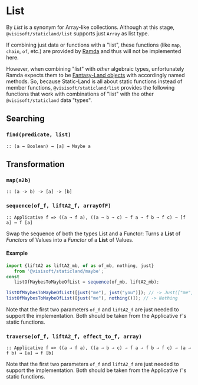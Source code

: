 List 
====
By *List* is a synonym for Array-like collections. Although at this stage, `@visisoft/staticland/list` supports just `Array` as list type.

If combining just data or functions with a "list", these functions (like `map`, `chain`, `of`, etc.) are provided by [Ramda](https://ramdajs.com) and thus will not be implemented here.

However, when combining "list" with *other* algebraic types, unfortunately Ramda expects them to be [Fantasy-Land objects](https://github.com/fantasyland/fantasy-land) with accordingly named methods. So, because Static-Land is all about static functions instead of member functions, `@visisoft/staticland/list` provides the following functions that work with combinations of "list" with the other `@visisoft/staticland` data "types".

Searching
-------
### `find(predicate, list)`
`:: (a → Boolean) → [a] → Maybe a`

Transformation
-------------
### `map(a2b)`
`:: (a -> b) -> [a] -> [b]`

### `sequence(of_f, liftA2_f, arrayOfF)`
`:: Applicative f => ((a → f a), ((a → b → c) → f a → f b → f c) → [f a] → f [a]`

Swap the sequence of both the types List and a Functor: Turns a **List** of *Functors* of Values into a *Functor* of a **List** of Values.
#### Example
```javascript
import {liftA2 as liftA2_mb, of as of_mb, nothing, just} 
   from '@visisoft/staticland/maybe';
const 
   listOfMaybesToMaybeOfList = sequence(of_mb, liftA2_mb);

listOfMaybesToMaybeOfList([just("me"), just("you")]); // -> Just(["me", "you"])
listOfMaybesToMaybeOfList([just("me"), nothing()]); // -> Nothing
```

Note that the first two parameters `of_f` and `liftA2_f` are just needed to support the implementation. Both should be taken from the Applicative `f`'s static functions.

### `traverse(of_f, liftA2_f, effect_to_f, array)`
`:: Applicative f => ((a → f a), ((a → b → c) → f a → f b → f c) → (a → f b) → [a] → f [b]`

Note that the first two parameters `of_f` and `liftA2_f` are just needed to support the implementation. Both should be taken from the Applicative `f`'s static functions.
